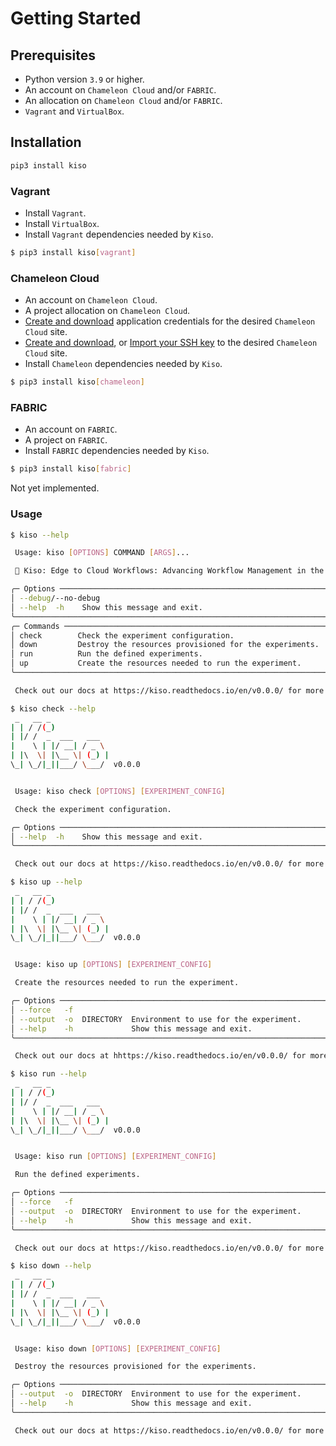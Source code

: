 # Getting Started

## Prerequisites

- Python version `3.9` or higher.
- An account on `Chameleon Cloud` and/or `FABRIC`.
- An allocation on `Chameleon Cloud` and/or `FABRIC`.
- `Vagrant` and `VirtualBox`.

## Installation

```sh
pip3 install kiso
```

### Vagrant

- Install `Vagrant`.
- Install `VirtualBox`.
- Install `Vagrant` dependencies needed by `Kiso`.

```sh
$ pip3 install kiso[vagrant]
```

### Chameleon Cloud

- An account on `Chameleon Cloud`.
- A project allocation on `Chameleon Cloud`.
- [Create and download](https://chameleoncloud.readthedocs.io/en/latest/technical/gui.html#api-access) application credentials for the desired `Chameleon Cloud` site.
- [Create and download](https://chameleoncloud.readthedocs.io/en/latest/technical/gui.html#api-access), or [Import your SSH key](https://chameleoncloud.readthedocs.io/en/latest/technical/gui.html#api-access) to the desired `Chameleon Cloud` site.
- Install `Chameleon` dependencies needed by `Kiso`.

```sh
$ pip3 install kiso[chameleon]
```

### FABRIC

- An account on `FABRIC`.
- A project on `FABRIC`.
- Install `FABRIC` dependencies needed by `Kiso`.

```sh
$ pip3 install kiso[fabric]
```

Not yet implemented.

### Usage

```sh
$ kiso --help

 Usage: kiso [OPTIONS] COMMAND [ARGS]...

 🏇 Kiso: Edge to Cloud Workflows: Advancing Workflow Management in the Computing Continuum.

╭─ Options ───────────────────────────────────────────────────────────────────────────────────────────────────────────╮
│ --debug/--no-debug                                                                                                  │
│ --help  -h    Show this message and exit.                                                                           │
╰─────────────────────────────────────────────────────────────────────────────────────────────────────────────────────╯
╭─ Commands ──────────────────────────────────────────────────────────────────────────────────────────────────────────╮
│ check        Check the experiment configuration.                                                                    │
│ down         Destroy the resources provisioned for the experiments.                                                 │
│ run          Run the defined experiments.                                                                           │
│ up           Create the resources needed to run the experiment.                                                     │
╰─────────────────────────────────────────────────────────────────────────────────────────────────────────────────────╯

 Check out our docs at https://kiso.readthedocs.io/en/v0.0.0/ for more details.

$ kiso check --help
 _   __ _
| | / /(_)
| |/ /  _  ___   ___
|    \ | |/ __| / _ \
| |\  \| |\__ \| (_) |
\_| \_/|_||___/ \___/  v0.0.0


 Usage: kiso check [OPTIONS] [EXPERIMENT_CONFIG]

 Check the experiment configuration.

╭─ Options ───────────────────────────────────────────────────────────────────────────────────────────────────────────╮
│ --help  -h    Show this message and exit.                                                                           │
╰─────────────────────────────────────────────────────────────────────────────────────────────────────────────────────╯

 Check out our docs at https://kiso.readthedocs.io/en/v0.0.0/ for more details.

$ kiso up --help
 _   __ _
| | / /(_)
| |/ /  _  ___   ___
|    \ | |/ __| / _ \
| |\  \| |\__ \| (_) |
\_| \_/|_||___/ \___/  v0.0.0


 Usage: kiso up [OPTIONS] [EXPERIMENT_CONFIG]

 Create the resources needed to run the experiment.

╭─ Options ───────────────────────────────────────────────────────────────────────────────────────────────────────────╮
│ --force   -f                                                                                                        │
│ --output  -o  DIRECTORY  Environment to use for the experiment.                                                     │
│ --help    -h             Show this message and exit.                                                                │
╰─────────────────────────────────────────────────────────────────────────────────────────────────────────────────────╯

 Check out our docs at hhttps://kiso.readthedocs.io/en/v0.0.0/ for more details.

$ kiso run --help
 _   __ _
| | / /(_)
| |/ /  _  ___   ___
|    \ | |/ __| / _ \
| |\  \| |\__ \| (_) |
\_| \_/|_||___/ \___/  v0.0.0


 Usage: kiso run [OPTIONS] [EXPERIMENT_CONFIG]

 Run the defined experiments.

╭─ Options ───────────────────────────────────────────────────────────────────────────────────────────────────────────╮
│ --force   -f                                                                                                        │
│ --output  -o  DIRECTORY  Environment to use for the experiment.                                                     │
│ --help    -h             Show this message and exit.                                                                │
╰─────────────────────────────────────────────────────────────────────────────────────────────────────────────────────╯

 Check out our docs at https://kiso.readthedocs.io/en/v0.0.0/ for more details.

$ kiso down --help
 _   __ _
| | / /(_)
| |/ /  _  ___   ___
|    \ | |/ __| / _ \
| |\  \| |\__ \| (_) |
\_| \_/|_||___/ \___/  v0.0.0


 Usage: kiso down [OPTIONS] [EXPERIMENT_CONFIG]

 Destroy the resources provisioned for the experiments.

╭─ Options ───────────────────────────────────────────────────────────────────────────────────────────────────────────╮
│ --output  -o  DIRECTORY  Environment to use for the experiment.                                                     │
│ --help    -h             Show this message and exit.                                                                │
╰─────────────────────────────────────────────────────────────────────────────────────────────────────────────────────╯

 Check out our docs at https://kiso.readthedocs.io/en/v0.0.0/ for more details.
```
